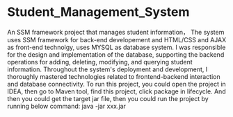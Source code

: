 # Student_Management_System
An SSM framework project that manages student information，
The system uses SSM framework for back-end developement and HTML/CSS and AJAX as front-end technolgy, uses MYSQL as database system.
I was responsible for the design and implementation of the database, supporting the backend operations for adding, deleting, modifying, 
and querying student information. Throughout the system's deployment and development, I thoroughly mastered technologies related to 
frontend-backend interaction and database connectivity.
To run this project, you could open the project in IDEA, then go to Maven tool, find this project, click package in lifecycle.
And then you could get the target jar file, then you could run the project by running below command:
java -jar xxx.jar
